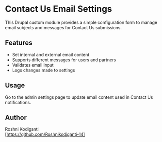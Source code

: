 # Contact Us Email Settings

This Drupal custom module provides a simple configuration form to manage email subjects and messages for Contact Us submissions.

## Features

- Set internal and external email content
- Supports different messages for users and partners
- Validates email input
- Logs changes made to settings

## Usage

Go to the admin settings page to update email content used in Contact Us notifications.

## Author

Roshni Kodiganti  
[https://github.com/Roshnikodiganti-14]
